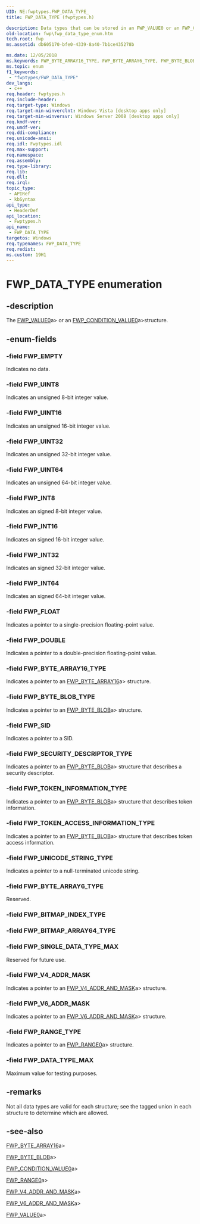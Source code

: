 ```yaml
---
UID: NE:fwptypes.FWP_DATA_TYPE_
title: FWP_DATA_TYPE (fwptypes.h)

description: Data types that can be stored in an FWP_VALUE0 or an FWP_CONDITION_VALUE0structure.
old-location: fwp\fwp_data_type_enum.htm
tech.root: fwp
ms.assetid: db605170-bfe0-4339-8a40-7b1ce435278b

ms.date: 12/05/2018
ms.keywords: FWP_BYTE_ARRAY16_TYPE, FWP_BYTE_ARRAY6_TYPE, FWP_BYTE_BLOB_TYPE, FWP_DATA_TYPE, FWP_DATA_TYPE enumeration [Filtering], FWP_DATA_TYPE_MAX, FWP_DOUBLE, FWP_EMPTY, FWP_FLOAT, FWP_INT16, FWP_INT32, FWP_INT64, FWP_INT8, FWP_RANGE_TYPE, FWP_SECURITY_DESCRIPTOR_TYPE, FWP_SID, FWP_SINGLE_DATA_TYPE_MAX, FWP_TOKEN_ACCESS_INFORMATION_TYPE, FWP_TOKEN_INFORMATION_TYPE, FWP_UINT16, FWP_UINT32, FWP_UINT64, FWP_UINT8, FWP_UNICODE_STRING_TYPE, FWP_V4_ADDR_MASK, FWP_V6_ADDR_MASK, fwp.fwp_data_type_enum, fwptypes/FWP_BYTE_ARRAY16_TYPE, fwptypes/FWP_BYTE_ARRAY6_TYPE, fwptypes/FWP_BYTE_BLOB_TYPE, fwptypes/FWP_DATA_TYPE, fwptypes/FWP_DATA_TYPE_MAX, fwptypes/FWP_DOUBLE, fwptypes/FWP_EMPTY, fwptypes/FWP_FLOAT, fwptypes/FWP_INT16, fwptypes/FWP_INT32, fwptypes/FWP_INT64, fwptypes/FWP_INT8, fwptypes/FWP_RANGE_TYPE, fwptypes/FWP_SECURITY_DESCRIPTOR_TYPE, fwptypes/FWP_SID, fwptypes/FWP_SINGLE_DATA_TYPE_MAX, fwptypes/FWP_TOKEN_ACCESS_INFORMATION_TYPE, fwptypes/FWP_TOKEN_INFORMATION_TYPE, fwptypes/FWP_UINT16, fwptypes/FWP_UINT32, fwptypes/FWP_UINT64, fwptypes/FWP_UINT8, fwptypes/FWP_UNICODE_STRING_TYPE, fwptypes/FWP_V4_ADDR_MASK, fwptypes/FWP_V6_ADDR_MASK
ms.topic: enum
f1_keywords: 
 - "fwptypes/FWP_DATA_TYPE"
dev_langs:
 - c++
req.header: fwptypes.h
req.include-header: 
req.target-type: Windows
req.target-min-winverclnt: Windows Vista [desktop apps only]
req.target-min-winversvr: Windows Server 2008 [desktop apps only]
req.kmdf-ver: 
req.umdf-ver: 
req.ddi-compliance: 
req.unicode-ansi: 
req.idl: Fwptypes.idl
req.max-support: 
req.namespace: 
req.assembly: 
req.type-library: 
req.lib: 
req.dll: 
req.irql: 
topic_type:
 - APIRef
 - kbSyntax
api_type:
 - HeaderDef
api_location:
 - Fwptypes.h
api_name:
 - FWP_DATA_TYPE
targetos: Windows
req.typenames: FWP_DATA_TYPE
req.redist: 
ms.custom: 19H1
---
```


# FWP_DATA_TYPE enumeration


## -description


The [FWP_VALUE0](https://docs.microsoft.com/windows/desktop/api/fwptypes/ns-fwptypes-fwp_value0)a> or an [FWP_CONDITION_VALUE0](https://docs.microsoft.com/windows/desktop/api/fwptypes/ns-fwptypes-fwp_condition_value0)a>structure.


## -enum-fields




### -field FWP_EMPTY

Indicates no data.


### -field FWP_UINT8

Indicates an unsigned 8-bit integer value.


### -field FWP_UINT16

Indicates an unsigned 16-bit integer value.


### -field FWP_UINT32

Indicates an unsigned 32-bit integer value.


### -field FWP_UINT64

Indicates an unsigned 64-bit integer value.


### -field FWP_INT8

Indicates an signed 8-bit integer value.


### -field FWP_INT16

Indicates an signed 16-bit integer value.


### -field FWP_INT32

Indicates an signed 32-bit integer value.


### -field FWP_INT64

Indicates an signed 64-bit integer value.


### -field FWP_FLOAT

Indicates a pointer to a single-precision floating-point  value.


### -field FWP_DOUBLE

Indicates a pointer to a double-precision floating-point  value.


### -field FWP_BYTE_ARRAY16_TYPE

Indicates a pointer to an [FWP_BYTE_ARRAY16](https://docs.microsoft.com/windows/desktop/api/fwptypes/ns-fwptypes-fwp_byte_array16)a> structure.


### -field FWP_BYTE_BLOB_TYPE

Indicates a pointer to an [FWP_BYTE_BLOB](https://docs.microsoft.com/windows/desktop/api/fwptypes/ns-fwptypes-fwp_byte_blob)a> structure.


### -field FWP_SID

Indicates a pointer to a SID.


### -field FWP_SECURITY_DESCRIPTOR_TYPE

Indicates a pointer to an [FWP_BYTE_BLOB](https://docs.microsoft.com/windows/desktop/api/fwptypes/ns-fwptypes-fwp_byte_blob)a> structure that describes a security descriptor.


### -field FWP_TOKEN_INFORMATION_TYPE

Indicates a pointer to an [FWP_BYTE_BLOB](https://docs.microsoft.com/windows/desktop/api/fwptypes/ns-fwptypes-fwp_byte_blob)a> structure that describes token information.


### -field FWP_TOKEN_ACCESS_INFORMATION_TYPE

Indicates a pointer to an [FWP_BYTE_BLOB](https://docs.microsoft.com/windows/desktop/api/fwptypes/ns-fwptypes-fwp_byte_blob)a> structure that describes token access information.


### -field FWP_UNICODE_STRING_TYPE

Indicates a pointer to a null-terminated unicode string.


### -field FWP_BYTE_ARRAY6_TYPE

Reserved.


### -field FWP_BITMAP_INDEX_TYPE


### -field FWP_BITMAP_ARRAY64_TYPE


### -field FWP_SINGLE_DATA_TYPE_MAX

Reserved for future use.


### -field FWP_V4_ADDR_MASK

Indicates a pointer to an [FWP_V4_ADDR_AND_MASK](https://docs.microsoft.com/windows/desktop/api/fwptypes/ns-fwptypes-fwp_v4_addr_and_mask)a> structure. 


### -field FWP_V6_ADDR_MASK

Indicates a pointer to an [FWP_V6_ADDR_AND_MASK](https://docs.microsoft.com/windows/desktop/api/fwptypes/ns-fwptypes-fwp_v6_addr_and_mask)a> structure. 


### -field FWP_RANGE_TYPE

Indicates a pointer to an [FWP_RANGE0](https://docs.microsoft.com/windows/desktop/api/fwptypes/ns-fwptypes-fwp_range0)a> structure.


### -field FWP_DATA_TYPE_MAX

Maximum value for testing purposes.


## -remarks



Not all data types are valid for each structure; see the tagged union
in each structure to determine which are allowed.




## -see-also




[FWP_BYTE_ARRAY16](https://docs.microsoft.com/windows/desktop/api/fwptypes/ns-fwptypes-fwp_byte_array16)a>



[FWP_BYTE_BLOB](https://docs.microsoft.com/windows/desktop/api/fwptypes/ns-fwptypes-fwp_byte_blob)a>



[FWP_CONDITION_VALUE0](https://docs.microsoft.com/windows/desktop/api/fwptypes/ns-fwptypes-fwp_condition_value0)a>



[FWP_RANGE0](https://docs.microsoft.com/windows/desktop/api/fwptypes/ns-fwptypes-fwp_range0)a>



[FWP_V4_ADDR_AND_MASK](https://docs.microsoft.com/windows/desktop/api/fwptypes/ns-fwptypes-fwp_v4_addr_and_mask)a>



[FWP_V6_ADDR_AND_MASK](https://docs.microsoft.com/windows/desktop/api/fwptypes/ns-fwptypes-fwp_v6_addr_and_mask)a>



[FWP_VALUE0](https://docs.microsoft.com/windows/desktop/api/fwptypes/ns-fwptypes-fwp_value0)a>
 

 

